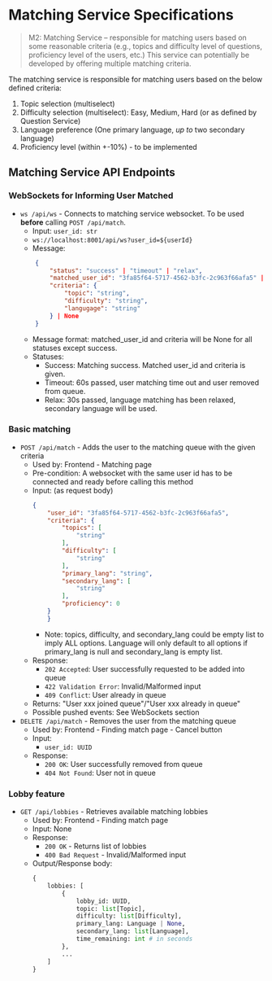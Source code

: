 # Matching Service Specifications
> M2: Matching Service – responsible for matching users based on some reasonable criteria (e.g., topics and difficulty level of questions, proficiency level of the users, etc.) This service can potentially be developed by offering multiple matching criteria.

The matching service is responsible for matching users based on the below defined criteria:
1. Topic selection (multiselect)
1. Difficulty selection (multiselect): Easy, Medium, Hard (or as defined by Question Service)
1. Language preference (One primary language, *up to* two secondary language)
1. Proficiency level (within +-10%) - to be implemented

## Matching Service API Endpoints
### WebSockets for Informing User Matched
- `ws /api/ws` - Connects to matching service websocket. To be used **before** calling `POST /api/match`.
    - Input: `user_id: str`
    - `ws://localhost:8001/api/ws?user_id=${userId}`
    - Message:
    ```json
        {
            "status": "success" | "timeout" | "relax",
            "matched_user_id": "3fa85f64-5717-4562-b3fc-2c963f66afa5" | None,
            "criteria": {
                "topic": "string",
                "difficulty": "string",
                "langugage": "string"
            } | None
        }
    ```
    - Message format: matched_user_id and criteria will be None for all statuses except success.
    - Statuses:
        - Success: Matching success. Matched user_id and criteria is given.
        - Timeout: 60s passed, user matching time out and user removed from queue.
        - Relax: 30s passed, language matching has been relaxed, secondary language will be used.

### Basic matching
- `POST /api/match` - Adds the user to the matching queue with the given criteria
    - Used by: Frontend - Matching page
    - Pre-condition: A websocket with the same user id has to be connected and ready before calling this method
    - Input: (as request body)
        ```json
        {
            "user_id": "3fa85f64-5717-4562-b3fc-2c963f66afa5",
            "criteria": {
                "topics": [
                    "string"
                ],
                "difficulty": [
                    "string"
                ],
                "primary_lang": "string",
                "secondary_lang": [
                    "string"
                ],
                "proficiency": 0
            }
            }
        ```
        - Note: topics, difficulty, and secondary_lang could be empty list to imply ALL options. Language will only default to all options if primary_lang is null and secondary_lang is empty list.
    - Response:
        - `202 Accepted`: User successfully requested to be added into queue
        - `422 Validation Error`: Invalid/Malformed input
        - `409 Conflict`: User already in queue
    - Returns: "User xxx joined queue"/"User xxx already in queue"
    - Possible pushed events: See WebSockets section
- `DELETE /api/match` - Removes the user from the matching queue
    - Used by: Frontend - Finding match page - Cancel button
    - Input:
        - `user_id: UUID`
    - Response:
        - `200 OK`: User successfully removed from queue
        - `404 Not Found`: User not in queue
### Lobby feature
- `GET /api/lobbies` - Retrieves available matching lobbies
    - Used by: Frontend - Finding match page
    - Input: None
    - Response:
        - `200 OK` - Returns list of lobbies
        - `400 Bad Request` - Invalid/Malformed input
    - Output/Response body:
        ```python
        {
            lobbies: [
                {
                    lobby_id: UUID,
                    topic: list[Topic],
                    difficulty: list[Difficulty],
                    primary_lang: Language | None,
                    secondary_lang: list[Language],
                    time_remaining: int # in seconds
                },
                ...
            ]
        }

        ```
